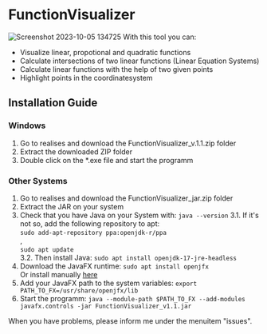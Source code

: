# FunctionVisualizer
![Screenshot 2023-10-05 134725](https://github.com/j-schall/FunctionVisualizer/assets/122560931/b817465a-6633-4cf6-9443-115d89c2b022)
With this tool you can:
<ul>
  <li>Visualize linear, propotional and quadratic functions</li>
  <li>Calculate intersections of two linear functions (Linear Equation Systems)</li>
  <li>Calculate linear functions with the help of two given points</li>
  <li>Highlight points in the coordinatesystem</li>
</ul>

## Installation Guide
### Windows
1. Go to realises and download the FunctionVisualizer_v.1.1.zip folder
2. Extract the downloaded ZIP folder
3. Double click on the *.exe file and start the programm

### Other Systems
1. Go to realises and download the FunctionVisualizer_jar.zip folder
2. Extract the JAR on your system
3. Check that you have Java on your System with: ```java --version```
3.1. If it's not so, add the following repository to apt: <br>```sudo add-apt-repository ppa:openjdk-r/ppa```<br>, <br>```sudo apt update```<br>
3.2. Then install Java: ```sudo apt install openjdk-17-jre-headless```
4. Download the JavaFX runtime: ```sudo apt install openjfx```
   <br>Or install manually <a href="https://gluonhq.com/products/javafx/">here<a><br>
5. Add your JavaFX path to the system variables: ```export PATH_TO_FX=/usr/share/openjfx/lib```
6. Start the programm: ```java --module-path $PATH_TO_FX --add-modules javafx.controls -jar FunctionVisualizer_v1.1.jar```

When you have problems, please inform me under the menuitem "issues".

